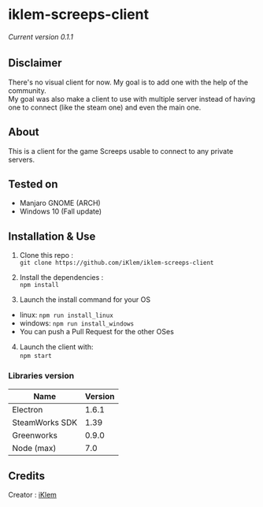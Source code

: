 # iklem-screeps-client

###### Current version 0.1.1

## Disclaimer
There's no visual client for now. My goal is to add one with the help of the community.  
My goal was also make a client to use with multiple server instead of having one to connect (like the steam one) and even the main one.  

## About
This is a client for the game Screeps usable to connect to any private servers.

## Tested on
- Manjaro GNOME (ARCH)
- Windows 10 (Fall update)

## Installation & Use
1. Clone this repo :  
`git clone https://github.com/iKlem/iklem-screeps-client`

2. Install the dependencies :  
`npm install`

3. Launch the install command for your OS
  - linux: `npm run install_linux`
  - windows: `npm run install_windows`
  - You can push a Pull Request for the other OSes

4. Launch the client with:  
`npm start`

### Libraries version
Name           | Version
---            | ---
Electron       | 1.6.1
SteamWorks SDK | 1.39
Greenworks     | 0.9.0
Node (max)     | 7.0

## Credits
Creator : [iKlem](https://github.com/iKlem)
